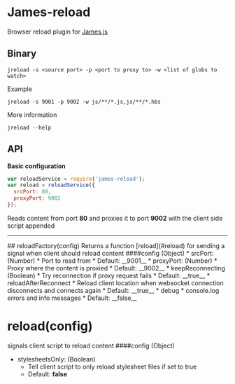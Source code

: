 # James-reload
Browser reload plugin for [James.js](https://github.com/leonidas/james.js)
## Binary
    jreload -s <source port> -p <port to proxy to> -w <list of globs to watch>
Example

    jreload -s 9001 -p 9002 -w js/**/*.js,js/**/*.hbs

More information

    jreload --help


## API
__Basic configuration__
```javascript
var reloadService = require('james-reload');
var reload = reloadService({
  srcPort: 80,
  proxyPort: 9002
});
```
Reads content from port __80__ and proxies it to port __9002__ with the client side script appended

---
<a name="reloadService" />
## reloadFactory(config)
Returns a function [reload](#reload) for sending a signal when client should reload content
####config (Object)
* srcPort: (Number)
    * Port to read from
    * Default: __9001__
* proxyPort: (Number)
    * Proxy where the content is proxied
    * Default: __9002__
* keepReconnecting (Boolean)
    * Try reconnection if proxy request fails
    * Default: __true__
* reloadAfterReconnect
    * Reload client location when websocket connection disconnects and connects again
    * Default: __true__
* debug
    * console.log errors and info messages
    * Default: __false__

# reload(config)
signals client script to reload content
####config (Object)
* stylesheetsOnly: (Boolean)
    * Tell client script to only reload stylesheet files if set to true
    * Default: __false__
